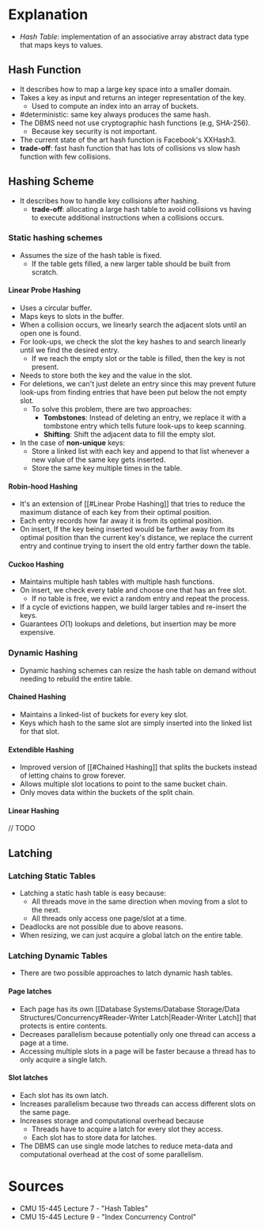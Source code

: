 # Explanation
- *Hash Table*: implementation of an associative array abstract data type that maps keys to values.

## Hash Function
- It describes how to map a large key space into a smaller domain.
- Takes a key as input and returns an integer representation of the key.
	- Used to compute an index into an array of buckets.
- #deterministic: same key always produces the same hash.
- The DBMS need not use cryptographic hash functions (e.g, SHA-256).
	- Because key security is not important.
- The current state of the art hash function is Facebook's XXHash3.
- **trade-off**: fast hash function that has lots of collisions vs slow hash function with few collisions.

## Hashing Scheme
- It describes how to handle key collisions after hashing.
	- **trade-off**: allocating a large hash table to avoid collisions vs having to execute additional instructions when a collisions occurs.

### Static hashing schemes
- Assumes the size of the hash table is fixed.
	- If the table gets filled, a new larger table should be built from scratch.

#### Linear Probe Hashing
- Uses a circular buffer.
- Maps keys to slots in the buffer.
- When a collision occurs, we linearly search the adjacent slots until an open one is found.
- For look-ups, we check the slot the key hashes to and search linearly until we find the desired entry.
	- If we reach the empty slot or the table is filled, then the key is not present.
- Needs to store both the key and the value in the slot.
- For deletions, we can't just delete an entry since this may prevent future look-ups from finding entries that have been put below the not empty slot.
	- To solve this problem, there are two approaches:
		- **Tombstones**: Instead of deleting an entry, we replace it with a tombstone entry which tells future look-ups to keep scanning.
		- **Shifting**: Shift the adjacent data to fill the empty slot.
- In the case of **non-unique** keys:
	- Store a linked list with each key and append to that list whenever a new value of the same key gets inserted.
	- Store the same key multiple times in the table.

#### Robin-hood Hashing
- It's an extension of [[#Linear Probe Hashing]] that tries to reduce the maximum distance of each key from their optimal position.
- Each entry records how far away it is from its optimal position.
- On insert, If the key being inserted would be farther away from its optimal position than the current key's distance, we replace the current entry and continue trying to insert the old entry farther down the table.

#### Cuckoo Hashing
- Maintains multiple hash tables with multiple hash functions.
- On insert, we check every table and choose one that has an free slot.
	- If no table is free, we evict a random entry and repeat the process.
- If a cycle of evictions happen, we build larger tables and re-insert the keys.
- Guarantees $O(1)$ lookups and deletions, but insertion may be more expensive.

### Dynamic Hashing
- Dynamic hashing schemes can resize the hash table on demand without needing to rebuild the entire table.

#### Chained Hashing
- Maintains a linked-list of buckets for every key slot.
- Keys which hash to the same slot are simply inserted into the linked list for that slot.

#### Extendible Hashing
- Improved version of [[#Chained Hashing]] that splits the buckets instead of letting chains to grow forever.
- Allows multiple slot locations to point to the same bucket chain.
- Only moves data within the buckets of the split chain.

#### Linear Hashing
// TODO

## Latching

### Latching Static Tables
- Latching a static hash table is easy because:
	- All threads move in the same direction when moving from a slot to the next.
	- All threads only access one page/slot at a time.
- Deadlocks are not possible due to above reasons.
- When resizing, we can just acquire a global latch on the entire table.

### Latching Dynamic Tables
- There are two possible approaches to latch dynamic hash tables.

#### Page latches
- Each page has its own [[Database Systems/Database Storage/Data Structures/Concurrency#Reader-Writer Latch|Reader-Writer Latch]] that protects is entire contents.
- Decreases parallelism because potentially only one thread can access a page at a time.
- Accessing multiple slots in a page will be faster because a thread has to only acquire a single latch.

#### Slot latches
- Each slot has its own latch.
- Increases parallelism because two threads can access different slots on the same page.
- Increases storage and computational overhead because
	- Threads have to acquire a latch for every slot they access.
	- Each slot has to store data for latches.
- The DBMS can use single mode latches to reduce meta-data and computational overhead at the cost of some parallelism.

# Sources
- CMU 15-445 Lecture 7 - "Hash Tables"
- CMU 15-445 Lecture 9 - "Index Concurrency Control"